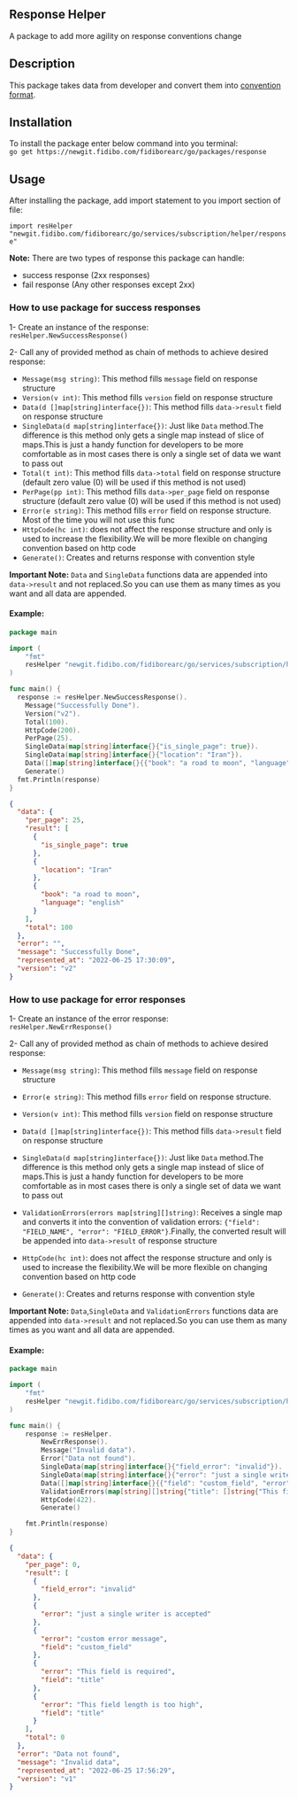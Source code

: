 ## Response Helper
A package to add more agility on response conventions change
## Description
This package takes data from developer and convert them into [convention format](https://conf.fidibo.com/x/kwL).

## Installation
To install the package enter below command into you terminal:  
`go get https://newgit.fidibo.com/fidiborearc/go/packages/response`
## Usage
After installing the package, add import statement to you import section of file:

`import resHelper "newgit.fidibo.com/fidiborearc/go/services/subscription/helper/response"`  

**Note:** There are two types of response this package can handle:
- success response (2xx responses)
- fail response (Any other responses except 2xx)

### How to use package for success responses
1- Create an instance of the response:  
`resHelper.NewSuccessResponse()`

2- Call any of provided method as chain of methods to achieve desired response:
- `Message(msg string)`: This method fills `message` field on response structure
- `Version(v int)`: This method fills `version` field on response structure
- `Data(d []map[string]interface{})`: This method fills `data->result` field on response structure
- `SingleData(d map[string]interface{})`: Just like `Data` method.The difference is this method only gets a single map 
instead of slice of maps.This is just a handy function for developers to be more comfortable as in most cases there is
  only a single set of data we want to pass out
- `Total(t int)`: This method fills `data->total` field on response structure (default zero value (0) will be used if
this method is not used)
- `PerPage(pp int)`: This method fills `data->per_page` field on response structure (default zero value (0) will be used if
  this method is not used)
- `Error(e string)`: This method fills `error` field on response structure. Most of the time you will not use this func
- `HttpCode(hc int)`: does not affect the response structure and only is used to increase the flexibility.We will be more
    flexible on changing convention based on http code
- `Generate()`: Creates and returns response with convention style

**Important Note:** `Data` and `SingleData` functions data are appended into `data->result` and not replaced.So you can
use them as many times as you want and all data are appended.
#### Example:
```go
package main

import (
	"fmt"
	resHelper "newgit.fidibo.com/fidiborearc/go/services/subscription/helper/response"
)

func main() {
  response := resHelper.NewSuccessResponse().
    Message("Successfully Done").
    Version("v2").
    Total(100).
    HttpCode(200).
    PerPage(25).
    SingleData(map[string]interface{}{"is_single_page": true}).
    SingleData(map[string]interface{}{"location": "Iran"}).
    Data([]map[string]interface{}{{"book": "a road to moon", "language": "english"}}).
    Generate()
  fmt.Println(response)
}

```

```json
{
  "data": {
    "per_page": 25,
    "result": [
      {
        "is_single_page": true
      },
      {
        "location": "Iran"
      },
      {
        "book": "a road to moon",
        "language": "english"
      }
    ],
    "total": 100
  },
  "error": "",
  "message": "Successfully Done",
  "represented_at": "2022-06-25 17:30:09",
  "version": "v2"
}
```

### How to use package for error responses
1- Create an instance of the error response:  
`resHelper.NewErrResponse()`

2- Call any of provided method as chain of methods to achieve desired response:
- `Message(msg string)`: This method fills `message` field on response structure
- `Error(e string)`: This method fills `error` field on response structure.
- `Version(v int)`: This method fills `version` field on response structure
- `Data(d []map[string]interface{})`: This method fills `data->result` field on response structure
- `SingleData(d map[string]interface{})`: Just like `Data` method.The difference is this method only gets a single map
  instead of slice of maps.This is just a handy function for developers to be more comfortable as in most cases there is
only a single set of data we want to pass out
- `ValidationErrors(errors map[string][]string)`: Receives a single map and converts it into the convention of validation
errors: `{"field": "FIELD_NAME", "error": "FIELD_ERROR"}`.Finally, the converted result will be appended into `data->result`
of response structure
- `HttpCode(hc int)`: does not affect the response structure and only is used to increase the flexibility.We will be more 
flexible on changing convention based on http code

- `Generate()`: Creates and returns response with convention style

**Important Note:** `Data`,`SingleData` and `ValidationErrors` functions data are appended into `data->result` and not replaced.So you can
use them as many times as you want and all data are appended.
#### Example:
```go
package main

import (
	"fmt"
	resHelper "newgit.fidibo.com/fidiborearc/go/services/subscription/helper/response"
)

func main() {
	response := resHelper.
		NewErrResponse().
		Message("Invalid data").
		Error("Data not found").
		SingleData(map[string]interface{}{"field_error": "invalid"}).
		SingleData(map[string]interface{}{"error": "just a single writer is accepted"}).
		Data([]map[string]interface{}{{"field": "custom_field", "error": "custom error message"}}).
		ValidationErrors(map[string][]string{"title": []string{"This field is required", "This field length is too high"}}).
		HttpCode(422).
		Generate()

    fmt.Println(response)
}

```

```json
{
  "data": {
    "per_page": 0,
    "result": [
      {
        "field_error": "invalid"
      },
      {
        "error": "just a single writer is accepted"
      },
      {
        "error": "custom error message",
        "field": "custom_field"
      },
      {
        "error": "This field is required",
        "field": "title"
      },
      {
        "error": "This field length is too high",
        "field": "title"
      }
    ],
    "total": 0
  },
  "error": "Data not found",
  "message": "Invalid data",
  "represented_at": "2022-06-25 17:56:29",
  "version": "v1"
}
```